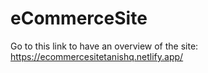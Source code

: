 # eCommerceSite
Go to this link to have an overview of the site: https://ecommercesitetanishq.netlify.app/
